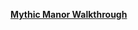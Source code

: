 [**Mythic Manor Walkthrough**](https://github.com/maim-lain/mythicmanor/blob/master/walkthrough.md)
